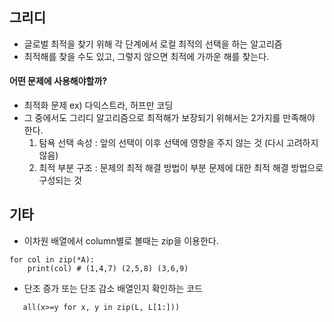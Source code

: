 ## 그리디
* 글로벌 최적을 찾기 위해 각 단계에서 로컬 최적의 선택을 하는 알고리즘
* 최적해를 찾을 수도 있고, 그렇지 않으면 최적에 가까운 해를 찾는다.

#### 어떤 문제에 사용해야할까?
* 최적화 문제 ex) 다익스트라, 허프만 코딩
* 그 중에서도 그리디 알고리즘으로 최적해가 보장되기 위해서는 2가지를 만족해야 한다.
  1. 탐욕 선택 속성 : 앞의 선택이 이후 선택에 영향을 주지 않는 것 (다시 고려하지 않음)
  2. 최적 부분 구조 : 문제의 최적 해결 방법이 부분 문제에 대한 최적 해결 방법으로 구성되는 것


## 기타
* 이차원 배열에서 column별로 볼때는 zip을 이용한다.
``` A = [[1,2,3], [4,5,6], [7,8,9]]
for col in zip(*A):
    print(col) # (1,4,7) (2,5,8) (3,6,9)
```

* 단조 증가 또는 단조 감소 배열인지 확인하는 코드
```all(x<=y for x, y in zip(L, L[1:]))
   all(x>=y for x, y in zip(L, L[1:]))
```
